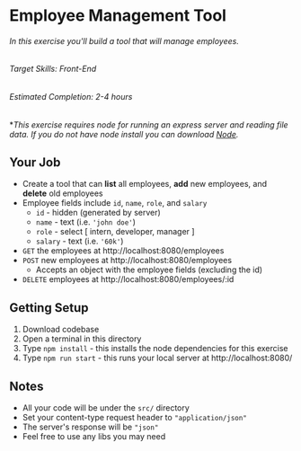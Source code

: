 # Employee Management Tool

###### In this exercise you'll build a tool that will manage employees.

###### Target Skills: Front-End

###### Estimated Completion: 2-4 hours


\**This exercise requires node for running an express server and reading file data. 
If you do not have node install you can download [Node](https://nodejs.org/en/download/).*


## Your Job 
- Create a tool that can **list** all employees, **add** new employees, and **delete** old employees
- Employee fields include `id`, `name`, `role`, and `salary`
	- `id`   - hidden (generated by server)
	- `name`   - text (i.e. `'john doe'`)
	- `role`   - select [ intern, developer, manager ]
	- `salary` - text (i.e. `'60k'`)
- `GET` the employees at http://localhost:8080/employees 
- `POST` new employees at http://localhost:8080/employees 
	- Accepts an object with the employee fields (excluding the id)
- `DELETE` employees at http://localhost:8080/employees/:id


## Getting Setup
1. Download codebase
2. Open a terminal in this directory 
3. Type `npm install` - this installs the node dependencies for this exercise
4. Type `npm run start` - this runs your local server at http://localhost:8080/

## Notes
- All your code will be under the `src/` directory
- Set your content-type request header to `"application/json"`
- The server's response will be `"json"`
- Feel free to use any libs you may need